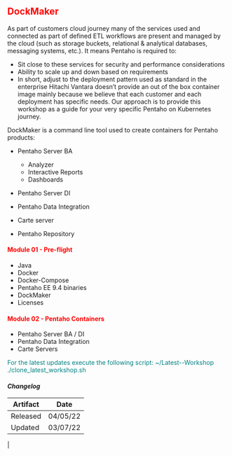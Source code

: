 ## <font color='red'>DockMaker</font>

As part of customers cloud journey many of the services used and connected as part of defined ETL workflows are present and managed by the cloud (such as storage buckets, relational & analytical databases, messaging systems, etc.).
It means Pentaho is required to:
* Sit close to these services for security and performance considerations
* Ability to scale up and down based on requirements
* In short, adjust to the deployment pattern used as standard in the enterprise
Hitachi Vantara doesn’t provide an out of the box container image mainly because we believe that each customer and each deployment has specific needs. Our approach is to provide this workshop as a guide for your very specific Pentaho on Kubernetes journey.

DockMaker is a command line tool used to create containers for Pentaho products:
* Pentaho Server BA
  - Analyzer
  - Interactive Reports
  - Dashboards
* Pentaho Server DI

* Pentaho Data Integration
* Carte server

* Pentaho Repository

#### <font color='red'>Module 01 - Pre-flight</font>
* Java
* Docker
* Docker-Compose
* Pentaho EE 9.4 binaries
* DockMaker
* Licenses

#### <font color='red'>Module 02 - Pentaho Containers</font>


* Pentaho Server BA / DI
* Pentaho Data Integration
* Carte Servers


<font color='teal'>For the latest updates execute the following script: ~/Latest--Workshop ./clone_latest_workshop.sh </font>

#### <em> Changelog </em>

| Artifact          | Date     |  
| ------------------| ---------| 
| Released          | 04/05/22 | 
| Updated           | 03/07/22 |               
|
